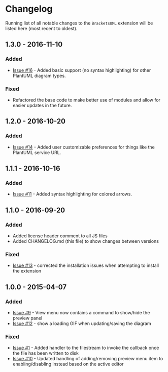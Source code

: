 # Changelog

Running list of all notable changes to the `BracketsUML` extension will be listed
here (most recent to oldest).

## 1.3.0 - 2016-11-10

### Added
- [Issue #16](https://github.com/KyleKorndoerfer/BracketsUML/issues/16) - Added basic support (no syntax highlighting) for other PlantUML diagram types.

### Fixed
- Refactored the base code to make better use of modules and allow for easier updates in the future.

## 1.2.0 - 2016-10-20

### Added
- [Issue #14](https://github.com/KyleKorndoerfer/BracketsUML/issues/14) - Added user customizable preferences for things like the PlantUML service URL.


## 1.1.1 - 2016-10-16

### Added
- [Issue #11](https://github.com/KyleKorndoerfer/BracketsUML/issues/11) - Added syntax highlighting for colored arrows.


## 1.1.0 - 2016-09-20

### Added
- Added license header comment to all JS files
- Added CHANGELOG.md (this file) to show changes between versions

### Fixed
- [Issue #13](https://github.com/KyleKorndoerfer/BracketsUML/issues/13) - corrected the installation issues when attempting to install the extension


## 1.0.0 - 2015-04-07

### Added
- [Issue #9](https://github.com/KyleKorndoerfer/BracketsUML/issues/9) - View menu now contains a command to show/hide the preview panel
- [Issue #12](https://github.com/KyleKorndoerfer/BracketsUML/issues/12) - show a loading GIF when updating/saving the diagram

### Fixed
- [Issue #1](https://github.com/KyleKorndoerfer/BracketsUML/issues/1) - Added handler to the filestream to invoke the callback once the file has been written to disk
- [Issue #10](https://github.com/KyleKorndoerfer/BracketsUML/issues/10) - Updated handling of adding/removing preview menu item to enabling/disabling instead based on the active editor
